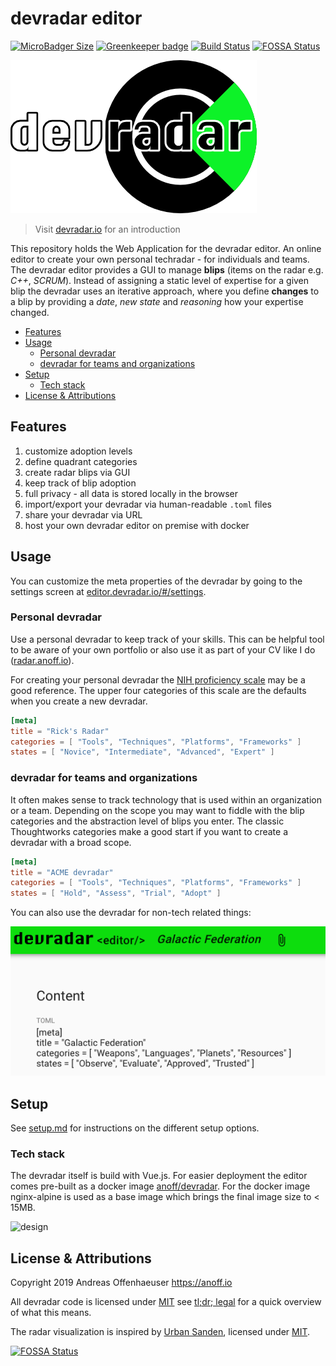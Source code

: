 # devradar editor

[![MicroBadger Size](https://img.shields.io/microbadger/image-size/anoff/devradar.svg)](https://microbadger.com/images/anoff/devradar)
[![Greenkeeper badge](https://badges.greenkeeper.io/anoff/devradar.svg)](https://greenkeeper.io/)
[![Build Status](https://cloud.drone.io/api/badges/anoff/devradar/status.svg)](https://cloud.drone.io/anoff/devradar)
[![FOSSA Status](https://app.fossa.io/api/projects/git%2Bgithub.com%2Fanoff%2Fdevradar.svg?type=shield)](https://app.fossa.io/projects/git%2Bgithub.com%2Fanoff%2Fdevradar?ref=badge_shield)

<img src="../assets/logo-text.png">

> Visit [devradar.io](https://devradar.io) for an introduction

This repository holds the Web Application for the devradar editor.
An online editor to create your own personal techradar - for individuals and teams.
The devradar editor provides a GUI to manage **blips** (items on the radar e.g. _C++_, _SCRUM_).
Instead of assigning a static level of expertise for a given blip the devradar uses an iterative approach, where you define **changes** to a blip by providing a _date_, _new state_ and _reasoning_ how your expertise changed.

<!-- TOC depthFrom:2 -->

- [Features](#features)
- [Usage](#usage)
  - [Personal devradar](#personal-devradar)
  - [devradar for teams and organizations](#devradar-for-teams-and-organizations)
- [Setup](#setup)
  - [Tech stack](#tech-stack)
- [License & Attributions](#license--attributions)

<!-- /TOC -->

## Features

1. customize adoption levels
1. define quadrant categories
1. create radar blips via GUI
1. keep track of blip adoption
1. full privacy - all data is stored locally in the browser
1. import/export your devradar via human-readable `.toml` files
1. share your devradar via URL
1. host your own devradar editor on premise with docker

## Usage

You can customize the meta properties of the devradar by going to the settings screen at [editor.devradar.io/#/settings](https://editor.devradar.io/#/settings).

### Personal devradar

Use a personal devradar to keep track of your skills.
This can be helpful tool to be aware of your own portfolio or also use it as part of your CV like I do ([radar.anoff.io](//radar.anoff.io)).

For creating your personal devradar the [NIH proficiency scale](https://hr.nih.gov/working-nih/competencies/competencies-proficiency-scale) may be a good reference.
The upper four categories of this scale are the defaults when you create a new devradar.

```toml
[meta]
title = "Rick's Radar"
categories = [ "Tools", "Techniques", "Platforms", "Frameworks" ]
states = [ "Novice", "Intermediate", "Advanced", "Expert" ]
```

### devradar for teams and organizations

It often makes sense to track technology that is used within an organization or a team.
Depending on the scope you may want to fiddle with the blip categories and the abstraction level of blips you enter.
The classic Thoughtworks categories make a good start if you want to create a devradar with a broad scope.

```toml
[meta]
title = "ACME devradar"
categories = [ "Tools", "Techniques", "Platforms", "Frameworks" ]
states = [ "Hold", "Assess", "Trial", "Adopt" ]
```

You can also use the devradar for non-tech related things:

![World domination scheme](../assets/meta-rick.png)

## Setup

See [setup.md](setup.md) for instructions on the different setup options.

### Tech stack

The devradar itself is build with Vue.js.
For easier deployment the editor comes pre-built as a docker image [anoff/devradar](https://cloud.docker.com/repository/docker/anoff/devradar).
For the docker image nginx-alpine is used as a base image which brings the final image size to < 15MB.

![design](http://www.plantuml.com/plantuml/proxy?cache=no&src=https://raw.github.com/anoff/devradar/master/assets/editor-build.puml)

## License & Attributions

Copyright 2019 Andreas Offenhaeuser <https://anoff.io>

All devradar code is licensed under [MIT](LICENSE) see [tl;dr; legal](https://tldrlegal.com/license/mit-license) for a quick overview of what this means.

The radar visualization is inspired by [Urban Sanden](https://github.com/urre/radar/), licensed under [MIT](https://github.com/urre/radar/blob/502b57332467e68819ce69eeb65f8432129d69b9/LICENSE).

[![FOSSA Status](https://app.fossa.io/api/projects/git%2Bgithub.com%2Fanoff%2Fdevradar.svg?type=large)](https://app.fossa.io/projects/git%2Bgithub.com%2Fanoff%2Fdevradar?ref=badge_large)
